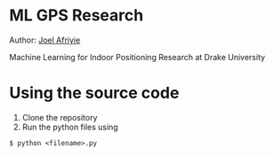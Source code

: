 # ML GPS Research
Author: [Joel Afriyie](https://github.com/jafriyie1)

Machine Learning for Indoor Positioning Research at Drake University 

# Using the source code
1. Clone the repository
2. Run the python files using 
```
$ python <filename>.py
```
